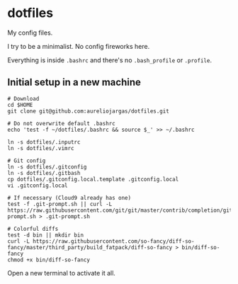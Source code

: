 # dotfiles

My config files.

I try to be a minimalist. No config fireworks here.

Everything is inside `.bashrc` and there's no `.bash_profile` or `.profile`.


## Initial setup in a new machine

```console
# Download
cd $HOME
git clone git@github.com:aureliojargas/dotfiles.git

# Do not overwrite default .bashrc
echo 'test -f ~/dotfiles/.bashrc && source $_' >> ~/.bashrc

ln -s dotfiles/.inputrc
ln -s dotfiles/.vimrc

# Git config
ln -s dotfiles/.gitconfig
ln -s dotfiles/.gitbash
cp dotfiles/.gitconfig.local.template .gitconfig.local
vi .gitconfig.local

# If necessary (Cloud9 already has one)
test -f .git-prompt.sh || curl -L https://raw.githubusercontent.com/git/git/master/contrib/completion/git-prompt.sh > .git-prompt.sh

# Colorful diffs
test -d bin || mkdir bin
curl -L https://raw.githubusercontent.com/so-fancy/diff-so-fancy/master/third_party/build_fatpack/diff-so-fancy > bin/diff-so-fancy
chmod +x bin/diff-so-fancy
```

Open a new terminal to activate it all.
